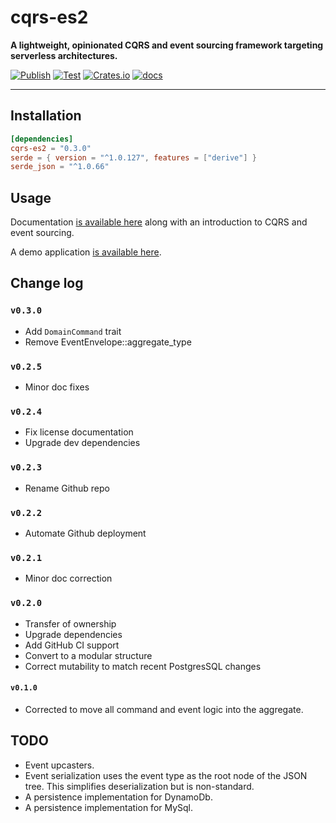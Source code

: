 # cqrs-es2

**A lightweight, opinionated CQRS and event sourcing framework targeting serverless architectures.**

[![Publish](https://github.com/brgirgis/cqrs-es2/actions/workflows/crates-io.yml/badge.svg)](https://github.com/brgirgis/cqrs-es2/actions/workflows/crates-io.yml)
[![Test](https://github.com/brgirgis/cqrs-es2/actions/workflows/rust-ci.yml/badge.svg)](https://github.com/brgirgis/cqrs-es2/actions/workflows/rust-ci.yml)
[![Crates.io](https://img.shields.io/crates/v/cqrs-es2)](https://crates.io/crates/cqrs-es2)
[![docs](https://img.shields.io/badge/API-docs-blue.svg)](https://docs.rs/cqrs-es2)

---

## Installation

```toml
[dependencies]
cqrs-es2 = "0.3.0"
serde = { version = "^1.0.127", features = ["derive"] }
serde_json = "^1.0.66"
```

## Usage

Documentation [is available here](https://doc.rust-cqrs.org) along with an introduction to CQRS and event sourcing.

A demo application [is available here](https://github.com/brgirgis/cqrs-es2-demo).

## Change log

### `v0.3.0`

- Add `DomainCommand` trait
- Remove EventEnvelope::aggregate_type

### `v0.2.5`

- Minor doc fixes

### `v0.2.4`

- Fix license documentation
- Upgrade dev dependencies

### `v0.2.3`

- Rename Github repo

### `v0.2.2`

- Automate Github deployment

### `v0.2.1`

- Minor doc correction

### `v0.2.0`

- Transfer of ownership
- Upgrade dependencies
- Add GitHub CI support
- Convert to a modular structure
- Correct mutability to match recent PostgresSQL changes

#### `v0.1.0`

- Corrected to move all command and event logic into the aggregate.

## TODO

- Event upcasters.
- Event serialization uses the event type as the root node of the JSON tree. This simplifies
  deserialization but is non-standard.
- A persistence implementation for DynamoDb.
- A persistence implementation for MySql.
